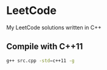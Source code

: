 ﻿LeetCode
=========

My LeetCode solutions written in C++

Compile with C++11
---------
```sh
g++ src.cpp -std=c++11 -g
```